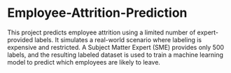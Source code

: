 # Employee-Attrition-Prediction
This project predicts employee attrition using a limited number of expert-provided labels. It simulates a real-world scenario where labeling is expensive and restricted. A Subject Matter Expert (SME) provides only 500 labels, and the resulting labeled dataset is used to train a machine learning model to predict which employees are likely to leave.
